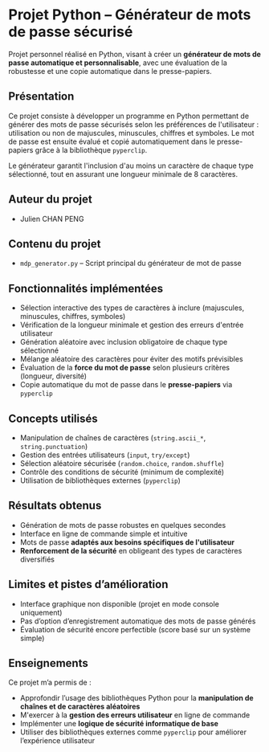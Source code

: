 # Projet Python – Générateur de mots de passe sécurisé

Projet personnel réalisé en Python, visant à créer un **générateur de mots de passe automatique et personnalisable**, avec une évaluation de la robustesse et une copie automatique dans le presse-papiers.

## Présentation

Ce projet consiste à développer un programme en Python permettant de générer des mots de passe sécurisés selon les préférences de l'utilisateur : utilisation ou non de majuscules, minuscules, chiffres et symboles. Le mot de passe est ensuite évalué et copié automatiquement dans le presse-papiers grâce à la bibliothèque `pyperclip`.

Le générateur garantit l'inclusion d'au moins un caractère de chaque type sélectionné, tout en assurant une longueur minimale de 8 caractères.

## Auteur du projet

- Julien CHAN PENG

## Contenu du projet

- `mdp_generator.py` – Script principal du générateur de mot de passe

## Fonctionnalités implémentées

- Sélection interactive des types de caractères à inclure (majuscules, minuscules, chiffres, symboles)
- Vérification de la longueur minimale et gestion des erreurs d'entrée utilisateur
- Génération aléatoire avec inclusion obligatoire de chaque type sélectionné
- Mélange aléatoire des caractères pour éviter des motifs prévisibles
- Évaluation de la **force du mot de passe** selon plusieurs critères (longueur, diversité)
- Copie automatique du mot de passe dans le **presse-papiers** via `pyperclip`

## Concepts utilisés

- Manipulation de chaînes de caractères (`string.ascii_*`, `string.punctuation`)
- Gestion des entrées utilisateurs (`input`, `try/except`)
- Sélection aléatoire sécurisée (`random.choice`, `random.shuffle`)
- Contrôle des conditions de sécurité (minimum de complexité)
- Utilisation de bibliothèques externes (`pyperclip`)

## Résultats obtenus

- Génération de mots de passe robustes en quelques secondes
- Interface en ligne de commande simple et intuitive
- Mots de passe **adaptés aux besoins spécifiques de l'utilisateur**
- **Renforcement de la sécurité** en obligeant des types de caractères diversifiés

## Limites et pistes d’amélioration

- Interface graphique non disponible (projet en mode console uniquement)
- Pas d’option d’enregistrement automatique des mots de passe générés
- Évaluation de sécurité encore perfectible (score basé sur un système simple)

## Enseignements

Ce projet m’a permis de :
- Approfondir l’usage des bibliothèques Python pour la **manipulation de chaînes et de caractères aléatoires**
- M'exercer à la **gestion des erreurs utilisateur** en ligne de commande
- Implémenter une **logique de sécurité informatique de base**
- Utiliser des bibliothèques externes comme `pyperclip` pour améliorer l’expérience utilisateur


